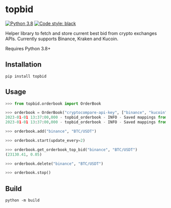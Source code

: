 # topbid

[![Python 3.8](https://img.shields.io/badge/python-3.8-blue.svg)](https://www.python.org/downloads/release/python-380/)
[![Code style: black](https://img.shields.io/badge/code%20style-black-000000.svg)](https://github.com/psf/black)

Helper library to fetch and store current best bid from crypto exchanges APIs.
Currently supports Binance, Kraken and Kucoin.

Requires Python 3.8+

## Installation

```
pip install topbid
```

## Usage

```python
>>> from topbid.orderbook import OrderBook

>>> orderbook = OrderBook("cryptocompare-api-key", ["binance", "kucoin"])
2023-01-01 13:37:00,000 - topbid_orderbook - INFO - Saved mappings from CryptoCompare API for exchange binance
2023-01-01 13:37:00,000 - topbid_orderbook - INFO - Saved mappings from CryptoCompare API for exchange kucoin

>>> orderbook.add("binance", "BTC/USDT")

>>> orderbook.start(update_every=2)

>>> orderbook.get_orderbook_top_bid("binance", "BTC/USDT")
(23130.41, 0.05)

>>> orderbook.delete("binance", "BTC/USDT")

>>> orderbook.stop()
```

## Build

```
python -m build
```
